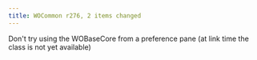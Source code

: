 ```yaml
---
title: WOCommon r276, 2 items changed
---
```


Don't try using the WOBaseCore from a preference pane (at link time the class is not yet available)
